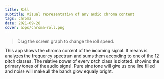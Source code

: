 ```yaml
---
title: Roll
subtitle: Visual representation of any audio chroma content
tags: chroma
date: 2021-09-28
cover: apps/chroma-roll.png
---
```


<client-only >
  <chroma-roll class="mb-16" />
</client-only>

> <la-info-circle /> Drag the screen graph to change the roll speed.

This app shows the chroma content of the incoming signal. It means is analyzes the frequency spectrum and sums them according to one of the 12 pitch classes. The relative power of every pitch class is plotted, showing the primary tones of the audio signal. Pure sine tone will give us one line filled and noise will make all the bands glow equally bright.